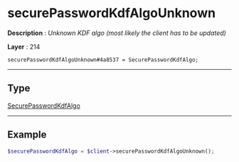 # securePasswordKdfAlgoUnknown

**Description** : *Unknown KDF algo \(most likely the client has to be updated\)*

**Layer** : 214

```tl
securePasswordKdfAlgoUnknown#4a8537 = SecurePasswordKdfAlgo;
```

---

## Type

[SecurePasswordKdfAlgo](type/SecurePasswordKdfAlgo)

---

## Example

```php
$securePasswordKdfAlgo = $client->securePasswordKdfAlgoUnknown();
```
